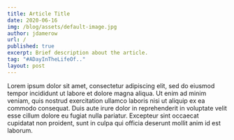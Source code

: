 ```yaml
---
title: Article Title
date: 2020-06-16
img: /blog/assets/default-image.jpg
author: jdamerow
url: /
published: true
excerpt: Brief description about the article.
tag: "#ADayInTheLifeOf.."
layout: post
---
```


<p>Lorem ipsum dolor sit amet, consectetur adipiscing elit, sed do eiusmod tempor incididunt ut labore et dolore magna aliqua. Ut enim ad minim veniam, quis nostrud exercitation ullamco laboris nisi ut aliquip ex ea commodo consequat. Duis aute irure dolor in reprehenderit in voluptate velit esse cillum dolore eu fugiat nulla pariatur. Excepteur sint occaecat cupidatat non proident, sunt in culpa qui officia deserunt mollit anim id est laborum.</p>